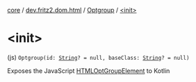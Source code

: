 [core](../../index.md) / [dev.fritz2.dom.html](../index.md) / [Optgroup](index.md) / [&lt;init&gt;](./-init-.md)

# &lt;init&gt;

(js) `Optgroup(id: `[`String`](https://kotlinlang.org/api/latest/jvm/stdlib/kotlin/-string/index.html)`? = null, baseClass: `[`String`](https://kotlinlang.org/api/latest/jvm/stdlib/kotlin/-string/index.html)`? = null)`

Exposes the JavaScript [HTMLOptGroupElement](https://developer.mozilla.org/en/docs/Web/API/HTMLOptGroupElement) to Kotlin

